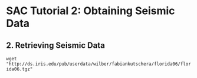 # SAC Tutorial 2: Obtaining Seismic Data

## 2. Retrieving Seismic Data

`wget  "http://ds.iris.edu/pub/userdata/wilber/fabiankutschera/florida06/florida06.tgz"`
